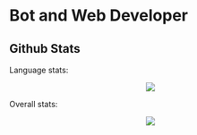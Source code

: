 # Bot and Web Developer

## Github Stats
Language stats:
<p align="center"><img src='https://github-readme-stats.vercel.app/api/top-langs?username=DoctorCo&locale=en'></img></p>
Overall stats:
<p align="center"><img src='https://github-readme-stats.vercel.app/api?username=DoctorCo&locale=en'></img></p>
